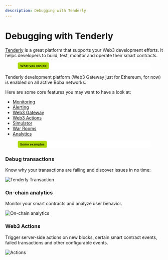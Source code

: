```yaml
---
description: Debugging with Tenderly
---
```


# Debugging with Tenderly

[Tenderly](https://tenderly.co/) is a great platform that supports your Web3 development efforts. It helps developers to build, test, monitor and operate their smart contracts.

<figure><img src="../../.gitbook/assets/what you can do.png" alt=""><figcaption></figcaption></figure>

Tenderly development platform (Web3 Gateway just for Ethereum, for now) is enabled on all active Boba networks.

Here are some core features you may want to have a look at:

* [Monitoring](https://tenderly.co/monitoring)
* [Alerting](https://tenderly.co/alerting)
* [Web3 Gateway](https://tenderly.co/web3-gateway)
* [Web3 Actions](https://tenderly.co/web3-actions)
* [Simulator](https://tenderly.co/transaction-simulator)
* [War Rooms](https://tenderly.co/war-room)
* [Analytics](https://tenderly.co/analytics)

<figure><img src="../../.gitbook/assets/some examples.png" alt=""><figcaption></figcaption></figure>

### Debug transactions

Know why your transactions are failing and discover issues in no time:

![Tenderly Transaction](../../.gitbook/assets/Tenderly\_Tx.png)

### On-chain analytics

Monitor your smart contracts and analyze user behavior.

![On-chain analytics](../../.gitbook/assets/Tenderly\_Analytics.png)

### Web3 Actions

Trigger server-side actions on new blocks, certain smart contract events, failed transactions and other configurable events.

![Actions](../../.gitbook/assets/Tenderly\_Web3Actions.png)
